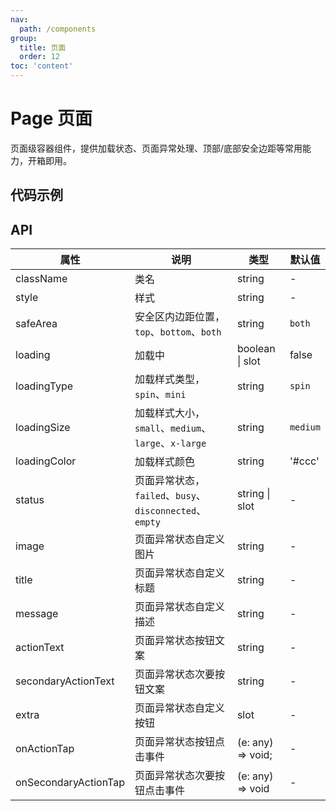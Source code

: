 ```yaml
---
nav:
  path: /components
group:
  title: 页面
  order: 12
toc: 'content'
---
```


# Page 页面

<code src="../../docs/components/compatibility.tsx" inline="true"></code>

页面级容器组件，提供加载状态、页面异常处理、顶部/底部安全边距等常用能力，开箱即用。

## 代码示例

<code src='pages/Page/index'></code>

## API

| 属性                   | 说明                                            | 类型                | 默认值      |
|----------------------|-----------------------------------------------|-------------------|----------|
| className            | 类名                                            | string            | -        |
| style                | 样式                                            | string            | -        |
| safeArea             | 安全区内边距位置，`top`、`bottom`、`both`                | string            | `both`   |
| loading              | 加载中                                           | boolean \| slot   | false    |
| loadingType          | 加载样式类型，`spin`、`mini`                          | string            | `spin`   |
| loadingSize          | 加载样式大小，`small`、`medium`、`large`、`x-large`     | string            | `medium` |
| loadingColor         | 加载样式颜色                                        | string            | '#ccc'   |
| status               | 页面异常状态，`failed`、`busy`、`disconnected`、`empty` | string \| slot    | -        |
| image                | 页面异常状态自定义图片                                   | string            | -        |
| title                | 页面异常状态自定义标题                                   | string            | -        |
| message              | 页面异常状态自定义描述                                   | string            | -        |
| actionText           | 页面异常状态按钮文案                                    | string            | -        |
| secondaryActionText  | 页面异常状态次要按钮文案                                  | string            | -        |
| extra                | 页面异常状态自定义按钮                                   | slot              | -        |
| onActionTap          | 页面异常状态按钮点击事件                                  | (e: any) => void; | -        |
| onSecondaryActionTap | 页面异常状态次要按钮点击事件                                | (e: any) => void  | -        |
